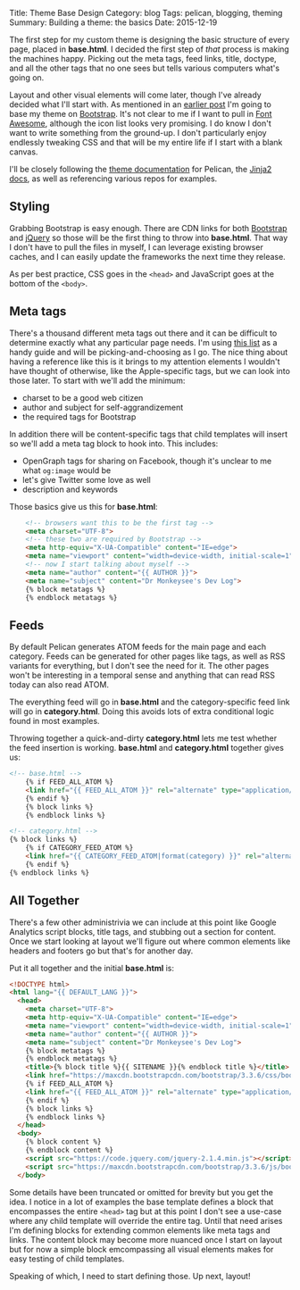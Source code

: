 Title: Theme Base Design
Category: blog
Tags: pelican, blogging, theming
Summary: Building a theme: the basics
Date: 2015-12-19

The first step for my custom theme is designing the basic structure of every page, placed in **base.html**. I decided the first step of *that* process is making the machines happy. Picking out the meta tags, feed links, title, doctype, and all the other tags that no one sees but tells various computers what's going on.

Layout and other visual elements will come later, though I've already decided what I'll start with. As mentioned in an [earlier post]({filename}/theme-shopping.markdown) I'm going to base my theme on [Bootstrap](http://getbootstrap.com). It's not clear to me if I want to pull in [Font Awesome](http://fontawesome.io), although the icon list looks very promising. I do know I don't want to write something from the ground-up. I don't particularly enjoy endlessly tweaking CSS and that will be my entire life if I start with a blank canvas.

I'll be closely following the [theme documentation](http://docs.getpelican.com/en/3.6.3/themes.html) for Pelican, the [Jinja2 docs](http://jinja.pocoo.org/docs/dev/templates/), as well as referencing various repos for examples.

## Styling

Grabbing Bootstrap is easy enough. There are CDN links for both [Bootstrap](https://www.bootstrapcdn.com) and [jQuery](https://code.jquery.com) so those will be the first thing to throw into **base.html**. That way I don't have to pull the files in myself, I can leverage existing browser caches, and I can easily update the frameworks the next time they release.

As per best practice, CSS goes in the `<head>` and JavaScript goes at the bottom of the `<body>`.

## Meta tags

There's a thousand different meta tags out there and it can be difficult to determine exactly what any particular page needs. I'm using [this list](http://code.lancepollard.com/complete-list-of-html-meta-tags/) as a handy guide and will be picking-and-choosing as I go. The nice thing about having a reference like this is it brings to my attention elements I wouldn't have thought of otherwise, like the Apple-specific tags, but we can look into those later. To start with we'll add the minimum:

- charset to be a good web citizen
- author and subject for self-aggrandizement
- the required tags for Bootstrap

In addition there will be content-specific tags that child templates will insert so we'll add a meta tag block to hook into. This includes:

- OpenGraph tags for sharing on Facebook, though it's unclear to me what `og:image` would be
- let's give Twitter some love as well
- description and keywords

Those basics give us this for **base.html**:

```html
    <!-- browsers want this to be the first tag -->
    <meta charset="UTF-8">
    <!-- these two are required by Bootstrap -->
    <meta http-equiv="X-UA-Compatible" content="IE=edge">
    <meta name="viewport" content="width=device-width, initial-scale=1">
    <!-- now I start talking about myself -->
    <meta name="author" content="{{ AUTHOR }}">
    <meta name="subject" content="Dr Monkeysee's Dev Log">
    {% block metatags %}
    {% endblock metatags %}
```

## Feeds

By default Pelican generates ATOM feeds for the main page and each category. Feeds can be generated for other pages like tags, as well as RSS variants for everything, but I don't see the need for it. The other pages won't be interesting in a temporal sense and anything that can read RSS today can also read ATOM.

The everything feed will go in **base.html** and the category-specific feed link will go in **category.html**. Doing this avoids lots of extra conditional logic found in most examples.

Throwing together a quick-and-dirty **category.html** lets me test whether the feed insertion is working. **base.html** and **category.html** together gives us:

```html
<!-- base.html -->
    {% if FEED_ALL_ATOM %}
    <link href="{{ FEED_ALL_ATOM }}" rel="alternate" type="application/atom+xml" title="Everything Atom Feed">
    {% endif %}
    {% block links %}
    {% endblock links %}
```

```html
<!-- category.html -->
{% block links %}
    {% if CATEGORY_FEED_ATOM %}
    <link href="{{ CATEGORY_FEED_ATOM|format(category) }}" rel="alternate" type="application/atom+xml" title="{{ category|title }} Atom Feed">
    {% endif %}
{% endblock links %}
```
## All Together

There's a few other administrivia we can include at this point like Google Analytics script blocks, title tags, and stubbing out a section for content. Once we start looking at layout we'll figure out where common elements like headers and footers go but that's for another day.

Put it all together and the initial **base.html** is:

```html
<!DOCTYPE html>
<html lang="{{ DEFAULT_LANG }}">
  <head>
    <meta charset="UTF-8">
    <meta http-equiv="X-UA-Compatible" content="IE=edge">
    <meta name="viewport" content="width=device-width, initial-scale=1">
    <meta name="author" content="{{ AUTHOR }}">
    <meta name="subject" content="Dr Monkeysee's Dev Log">
    {% block metatags %}
    {% endblock metatags %}
    <title>{% block title %}{{ SITENAME }}{% endblock title %}</title>
    <link href="https://maxcdn.bootstrapcdn.com/bootstrap/3.3.6/css/bootstrap.min.css" rel="stylesheet">
    {% if FEED_ALL_ATOM %}
    <link href="{{ FEED_ALL_ATOM }}" rel="alternate" type="application/atom+xml" title="Everything Atom Feed">
    {% endif %}
    {% block links %}
    {% endblock links %}
  </head>
  <body>
    {% block content %}
    {% endblock content %}
    <script src="https://code.jquery.com/jquery-2.1.4.min.js"></script>
    <script src="https://maxcdn.bootstrapcdn.com/bootstrap/3.3.6/js/bootstrap.min.js"></script>
  </body>
```

Some details have been truncated or omitted for brevity but you get the idea. I notice in a lot of examples the base template defines a block that encompasses the entire `<head>` tag but at this point I don't see a use-case where any child template will override the entire tag. Until that need arises I'm defining blocks for extending common elements like meta tags and links. The content block may become more nuanced once I start on layout but for now a simple block emcompassing all visual elements makes for easy testing of child templates.

Speaking of which, I need to start defining those. Up next, layout!

